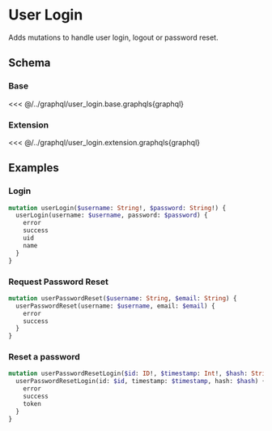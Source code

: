 # User Login

Adds mutations to handle user login, logout or password reset.

## Schema

### Base

<<< @/../graphql/user_login.base.graphqls{graphql}

### Extension

<<< @/../graphql/user_login.extension.graphqls{graphql}

## Examples

### Login

```graphql
mutation userLogin($username: String!, $password: String!) {
  userLogin(username: $username, password: $password) {
    error
    success
    uid
    name
  }
}
```

### Request Password Reset

```graphql
mutation userPasswordReset($username: String, $email: String) {
  userPasswordReset(username: $username, email: $email) {
    error
    success
  }
}
```

### Reset a password

```graphql
mutation userPasswordResetLogin($id: ID!, $timestamp: Int!, $hash: String!) {
  userPasswordResetLogin(id: $id, timestamp: $timestamp, hash: $hash) {
    error
    success
    token
  }
}
```

